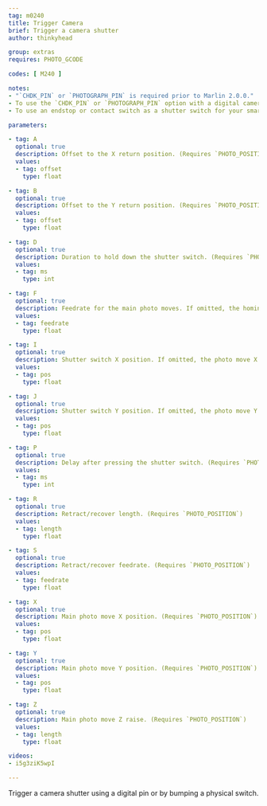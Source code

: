 ```yaml
---
tag: m0240
title: Trigger Camera
brief: Trigger a camera shutter
author: thinkyhead

group: extras
requires: PHOTO_GCODE

codes: [ M240 ]

notes:
- "`CHDK_PIN` or `PHOTOGRAPH_PIN` is required prior to Marlin 2.0.0."
- To use the `CHDK_PIN` or `PHOTOGRAPH_PIN` option with a digital camera see [this article](//www.doc-diy.net/photo/rc-1_hacked/).
- To use an endstop or contact switch as a shutter switch for your smartphone's camera, see [this video](//youtu.be/i5g3ziK5wpI).

parameters:

- tag: A
  optional: true
  description: Offset to the X return position. (Requires `PHOTO_POSITION`)
  values:
  - tag: offset
    type: float

- tag: B
  optional: true
  description: Offset to the Y return position. (Requires `PHOTO_POSITION`)
  values:
  - tag: offset
    type: float

- tag: D
  optional: true
  description: Duration to hold down the shutter switch. (Requires `PHOTO_SWITCH_POSITION` and `PHOTO_SWITCH_MS`)
  values:
  - tag: ms
    type: int

- tag: F
  optional: true
  description: Feedrate for the main photo moves. If omitted, the homing feedrate will be used. (Requires `PHOTO_POSITION`)
  values:
  - tag: feedrate
    type: float

- tag: I
  optional: true
  description: Shutter switch X position. If omitted, the photo move X position applies. (Requires `PHOTO_SWITCH_POSITION`)
  values:
  - tag: pos
    type: float

- tag: J
  optional: true
  description: Shutter switch Y position. If omitted, the photo move Y position applies. (Requires `PHOTO_SWITCH_POSITION`)
  values:
  - tag: pos
    type: float

- tag: P
  optional: true
  description: Delay after pressing the shutter switch. (Requires `PHOTO_SWITCH_POSITION` and `PHOTO_SWITCH_MS`)
  values:
  - tag: ms
    type: int

- tag: R
  optional: true
  description: Retract/recover length. (Requires `PHOTO_POSITION`)
  values:
  - tag: length
    type: float

- tag: S
  optional: true
  description: Retract/recover feedrate. (Requires `PHOTO_POSITION`)
  values:
  - tag: feedrate
    type: float

- tag: X
  optional: true
  description: Main photo move X position. (Requires `PHOTO_POSITION`)
  values:
  - tag: pos
    type: float

- tag: Y
  optional: true
  description: Main photo move Y position. (Requires `PHOTO_POSITION`)
  values:
  - tag: pos
    type: float

- tag: Z
  optional: true
  description: Main photo move Z raise. (Requires `PHOTO_POSITION`)
  values:
  - tag: length
    type: float

videos:
- i5g3ziK5wpI

---
```


Trigger a camera shutter using a digital pin or by bumping a physical switch.

